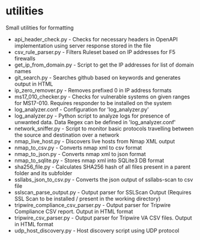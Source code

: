 # utilities
Small utilities for formatting

* api_header_check.py - Checks for necessary headers in OpenAPI implementation using server response stored in the file
* csv_rule_parser.py - Filters Ruleset based on IP addresses for F5 firewalls
* get_ip_from_domain.py - Script to get the IP addresses for list of domain names
* git_search.py - Searches github based on keywords and generates output in HTML
* ip_zero_remover.py - Removes prefixed 0 in IP address formats
* ms17_010_checker.py - Checks for vulnerable systems on given ranges for MS17-010. Requires responder to be installed on the system
* log_analyzer.conf - Configuration for 'log_analyzer.py'
* log_analyzer.py - Python script to analyze logs for presence of unwanted data. Data Regex can be defined in 'log_analyzer.conf'
* network_sniffer.py - Script to monitor basic protocols travelling between the source and destination over a network
* nmap_live_host.py - Discovers live hosts from Nmap XML output
* nmap_to_csv.py - Converts nmap xml to csv format
* nmap_to_json.py - Converts nmap xml to json format
* nmap_to_sqlite.py - Stores nmap xml into SQLite3 DB format
* sha256_file.py - Calculates SHA256 hash of all files present in a parent folder and its subfolder
* ssllabs_json_to_csv.py - Converts the json output of ssllabs-scan to csv file
* sslscan_parse_output.py - Output parser for SSLScan Output (Requires SSL Scan to be installed / present in the working directory)
* tripwire_compliance_csv_parser.py - Output parser for Tripwire Compliance CSV report. Output in HTML format
* tripwire_csv_parser.py - Output parser for Tripwire VA CSV files. Output in HTML format
* udp_host_discovery.py - Host discovery script using UDP protocol

